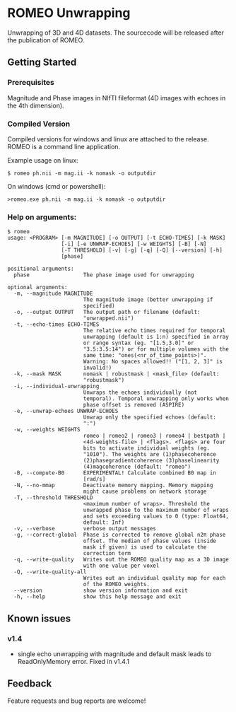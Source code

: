 # ROMEO Unwrapping
Unwrapping of 3D and 4D datasets.
The sourcecode will be released after the publication of ROMEO.

## Getting Started
### Prerequisites
Magnitude and Phase images in NIfTI fileformat (4D images with echoes in the 4th dimension).

### Compiled Version
Compiled versions for windows and linux are attached to the release.
ROMEO is a command line application.

Example usage on linux:

`$ romeo ph.nii -m mag.ii -k nomask -o outputdir`

On windows (cmd or powershell):

`>romeo.exe ph.nii -m mag.ii -k nomask -o outputdir`

### Help on arguments:
```
$ romeo
usage: <PROGRAM> [-m MAGNITUDE] [-o OUTPUT] [-t ECHO-TIMES] [-k MASK]
                 [-i] [-e UNWRAP-ECHOES] [-w WEIGHTS] [-B] [-N]
                 [-T THRESHOLD] [-v] [-g] [-q] [-Q] [--version] [-h]
                 [phase]

positional arguments:
  phase                 The phase image used for unwrapping

optional arguments:
  -m, --magnitude MAGNITUDE
                        The magnitude image (better unwrapping if
                        specified)
  -o, --output OUTPUT   The output path or filename (default:
                        "unwrapped.nii")
  -t, --echo-times ECHO-TIMES
                        The relative echo times required for temporal
                        unwrapping (default is 1:n) specified in array
                        or range syntax (eg. "[1.5,3.0]" or
                        "3.5:3.5:14") or for multiple volumes with the
                        same time: "ones(<nr_of_time_points>)".
                        Warning: No spaces allowed!! ("[1, 2, 3]" is
                        invalid!)
  -k, --mask MASK       nomask | robustmask | <mask_file> (default:
                        "robustmask")
  -i, --individual-unwrapping
                        Unwraps the echoes individually (not
                        temporal). Temporal unwrapping only works when
                        phase offset is removed (ASPIRE)
  -e, --unwrap-echoes UNWRAP-ECHOES
                        Unwrap only the specified echoes (default:
                        ":")
  -w, --weights WEIGHTS
                        romeo | romeo2 | romeo3 | romeo4 | bestpath |
                        <4d-weights-file> | <flags>. <flags> are four
                        bits to activate individual weights (eg.
                        "1010"). The weights are (1)phasecoherence
                        (2)phasegradientcoherence (3)phaselinearity
                        (4)magcoherence (default: "romeo")
  -B, --compute-B0      EXPERIMENTAL! Calculate combined B0 map in
                        [rad/s]
  -N, --no-mmap         Deactivate memory mapping. Memory mapping
                        might cause problems on network storage
  -T, --threshold THRESHOLD
                        <maximum number of wraps>. Threshold the
                        unwrapped phase to the maximum number of wraps
                        and sets exceeding values to 0 (type: Float64,
                        default: Inf)
  -v, --verbose         verbose output messages
  -g, --correct-global  Phase is corrected to remove global n2π phase
                        offset. The median of phase values (inside
                        mask if given) is used to calculate the
                        correction term
  -q, --write-quality   Writes out the ROMEO quality map as a 3D image
                        with one value per voxel
  -Q, --write-quality-all
                        Writes out an individual quality map for each
                        of the ROMEO weights.
  --version             show version information and exit
  -h, --help            show this help message and exit

```

## Known issues
### v1.4
- single echo unwrapping with magnitude and default mask leads to ReadOnlyMemory error. Fixed in v1.4.1

## Feedback
Feature requests and bug reports are welcome!
